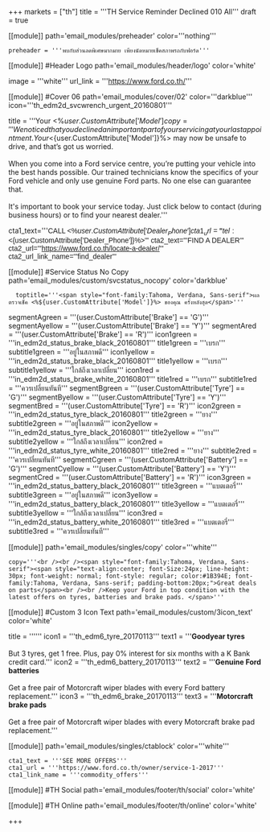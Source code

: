 +++
markets = ["th"]
title = '''TH Service Reminder Declined 010 All'''
draft = true

[[module]]
path='email_modules/preheader'
color='''nothing'''

	preheader = '''พบกับส่วนลดพิเศษมากมาย เพียงนัดหมายเช็คสภาพรถกับฟอร์ด'''

[[module]] #Header Logo
path='email_modules/header/logo'
color='white'

  image = '''white'''
  url_link = '''https://www.ford.co.th/'''

[[module]] #Cover 06
path='email_modules/cover/02'
color='''darkblue'''
icon='''th_edm2d_svcwrench_urgent_20160801'''

title = '''Your <%${user.CustomAttribute['Model']}%> needs attention'''
  copy = '''We noticed that you declined an important part of your servicing at your last appointment. Your <%${user.CustomAttribute['Model']}%> may now be unsafe to drive, and that’s got us worried.<br /><br />When you come into a Ford service centre, you’re putting your vehicle into the best hands possible. Our trained technicians know the specifics of your Ford vehicle and only use genuine Ford parts. No one else can guarantee that.<br /><br />It's important to book your service today. Just click below to contact <Ford Dealership> (during business hours) or to find your nearest dealer.'''

cta1_text='''<span style="font-family:Tahoma, Verdana, Sans-serif">CALL <%${user.CustomAttribute['Dealer_Phone']}%></span>'''
cta1_url='''tel:<%${user.CustomAttribute['Dealer_Phone']}%>'''
cta2_text='''<span style="font-family:Tahoma, Verdana, Sans-serif">FIND A DEALER</span>'''
cta2_url='''https://www.ford.co.th/locate-a-dealer/'''
cta2_url_link_name='''find_dealer'''

[[module]] #Service Status No Copy
path='email_modules/custom/svcstatus_nocopy'
color='darkblue'
      
      toptitle='''<span style="font-family:Tahoma, Verdana, Sans-serif">ผลตรวจเช็ค <%${user.CustomAttribute['Model']}%> ของคุณ ครั้งหลังสุด</span>'''
  segmentAgreen = '''(user.CustomAttribute['Brake'] == 'G')'''
  segmentAyellow = '''(user.CustomAttribute['Brake'] == 'Y')'''
  segmentAred = '''(user.CustomAttribute['Brake'] == 'R')'''
    icon1green = '''in_edm2d_status_brake_black_20160801'''
    title1green = '''<span style="font-family:Tahoma, Verdana, Sans-serif">เบรก</span>'''
    subtitle1green = '''<span style="font-family:Tahoma, Verdana, Sans-serif">อยู่ในสภาพดี</span>'''
    icon1yellow = '''in_edm2d_status_brake_black_20160801'''
    title1yellow = '''<span style="font-family:Tahoma, Verdana, Sans-serif">เบรก</span>'''
    subtitle1yellow = '''<span style="font-family:Tahoma, Verdana, Sans-serif">ใกล้ถึงเวลาเปลี่ยน</span>'''
    icon1red = '''in_edm2d_status_brake_white_20160801'''
    title1red = '''<span style="font-family:Tahoma, Verdana, Sans-serif">เบรก</span>'''
    subtitle1red = '''<span style="font-family:Tahoma, Verdana, Sans-serif">ควรเปลี่ยนทันที</span>'''
  segmentBgreen = '''(user.CustomAttribute['Tyre'] == 'G')'''
  segmentByellow = '''(user.CustomAttribute['Tyre'] == 'Y')'''
  segmentBred = '''(user.CustomAttribute['Tyre'] == 'R')'''
    icon2green = '''in_edm2d_status_tyre_black_20160801'''
    title2green = '''<span style="font-family:Tahoma, Verdana, Sans-serif">ยาง</span>'''
    subtitle2green = '''<span style="font-family:Tahoma, Verdana, Sans-serif">อยู่ในสภาพดี</span>'''
    icon2yellow = '''in_edm2d_status_tyre_black_20160801'''
    title2yellow = '''<span style="font-family:Tahoma, Verdana, Sans-serif">ยาง</span>'''
    subtitle2yellow = '''<span style="font-family:Tahoma, Verdana, Sans-serif">ใกล้ถึงเวลาเปลี่ยน</span>'''
    icon2red = '''in_edm2d_status_tyre_white_20160801'''
    title2red = '''<span style="font-family:Tahoma, Verdana, Sans-serif">ยาง</span>'''
    subtitle2red = '''<span style="font-family:Tahoma, Verdana, Sans-serif">ควรเปลี่ยนทันที</span>'''
  segmentCgreen = '''(user.CustomAttribute['Battery'] == 'G')'''
  segmentCyellow = '''(user.CustomAttribute['Battery'] == 'Y')'''
  segmentCred = '''(user.CustomAttribute['Battery'] == 'R')'''
    icon3green = '''in_edm2d_status_battery_black_20160801'''
    title3green = '''<span style="font-family:Tahoma, Verdana, Sans-serif">แบตเตอรี่</span>'''
    subtitle3green = '''<span style="font-family:Tahoma, Verdana, Sans-serif">อยู่ในสภาพดี</span>'''
    icon3yellow = '''in_edm2d_status_battery_black_20160801'''
    title3yellow = '''<span style="font-family:Tahoma, Verdana, Sans-serif">แบตเตอรี่</span>'''
    subtitle3yellow = '''<span style="font-family:Tahoma, Verdana, Sans-serif">ใกล้ถึงเวลาเปลี่ยน</span>'''
    icon3red = '''in_edm2d_status_battery_white_20160801'''
    title3red = '''<span style="font-family:Tahoma, Verdana, Sans-serif">แบตเตอรี่</span>'''
    subtitle3red = '''<span style="font-family:Tahoma, Verdana, Sans-serif">ควรเปลี่ยนทันที</span>'''
    
[[module]]
path='email_modules/singles/copy'
color='''white'''
	
    copy='''<br /><br /><span style="font-family:Tahoma, Verdana, Sans-serif"><span style="text-align:center; font-Size:24px; line-height: 30px; font-weight: normal; font-style: regular; color:#1B394E; font-family:Tahoma, Verdana, Sans-serif; padding-bottom:20px;">Great deals on parts</span><br /><br />Keep your Ford in top condition with the latest offers on tyres, batteries and brake pads. </span>'''

[[module]] #Custom 3 Icon Text
path='email_modules/custom/3icon_text'
color='white'

  title = ''''''
  icon1 = '''th_edm6_tyre_20170113'''
  text1 = '''<span style="font-weight:bold">Goodyear tyres</span><br /><br />But 3 tyres, get 1 free. Plus, pay 0% interest for six months with a K Bank credit card.'''
  icon2 = '''th_edm6_battery_20170113'''
  text2 = '''<span style="font-weight:bold">Genuine Ford batteries</span><br /><br />Get a free pair of Motorcraft wiper blades with every Ford battery replacement.'''
  icon3 = '''th_edm6_brake_20170113'''
  text3 = '''<span style="font-weight:bold">Motorcraft brake pads</span><br /><br />Get a free pair of Motorcraft wiper blades with every Motorcraft brake pad replacement.'''

[[module]]
path='email_modules/singles/ctablock'
color='''white'''
	
    cta1_text = '''SEE MORE OFFERS'''
	cta1_url = '''https://www.ford.co.th/owner/service-1-2017'''
	cta1_link_name = '''commodity_offers'''


[[module]] #TH Social
path='email_modules/footer/th/social'
color='white'

[[module]] #TH Online
path='email_modules/footer/th/online'
color='white'

+++